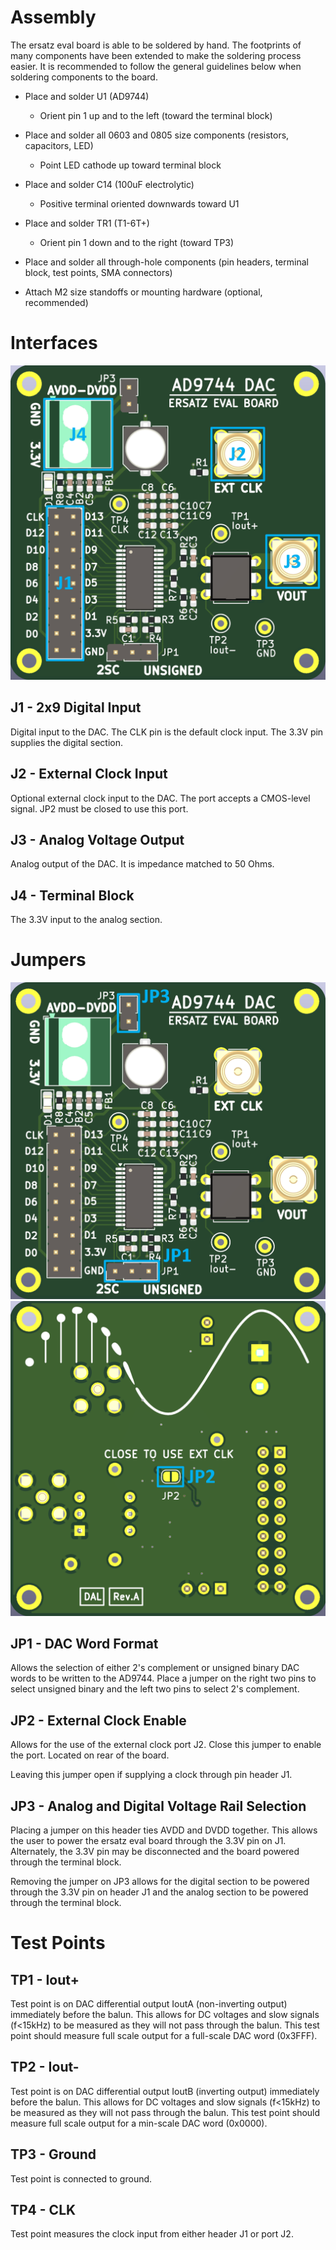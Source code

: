 # Assembly

The ersatz eval board is able to be soldered by hand. The footprints of many components have been extended to make the soldering process easier. It is recommended to follow the general guidelines below when soldering components to the board.

  - Place and solder U1 (AD9744)
    - Orient pin 1 up and to the left (toward the terminal block)
    
  - Place and solder all 0603 and 0805 size components (resistors, capacitors, LED)
    - Point LED cathode up toward terminal block
    
  - Place and solder C14 (100uF electrolytic)
    - Positive terminal oriented downwards toward U1
    
  - Place and solder TR1 (T1-6T+)
    - Orient pin 1 down and to the right (toward TP3)
    
  - Place and solder all through-hole components (pin headers, terminal block, test points, SMA connectors)
  
  - Attach M2 size standoffs or mounting hardware (optional, recommended)

# Interfaces

![Interface Diagram](https://github.com/DarkArtLabs/AD9744-Ersatz-Eval-Board-Rev.-A/blob/main/Pictures/User%20Guide%20Resources/AD9744%20Ersatz%20Eval%20Board%20Rev.%20A%20Interfaces.png)

## J1 - 2x9 Digital Input

Digital input to the DAC. The CLK pin is the default clock input. The 3.3V pin supplies the digital section. 

## J2 - External Clock Input

Optional external clock input to the DAC. The port accepts a CMOS-level signal. JP2 must be closed to use this port.

## J3 - Analog Voltage Output

Analog output of the DAC. It is impedance matched to 50 Ohms. 

## J4 - Terminal Block

The 3.3V input to the analog section.

# Jumpers

![Jumper Diagram Front](https://github.com/DarkArtLabs/AD9744-Ersatz-Eval-Board-Rev.-A/blob/main/Pictures/User%20Guide%20Resources/AD9744%20Ersatz%20Eval%20Board%20Rev.%20A%20Jumpers%20Front.png)
![Jumper Diagram Back](https://github.com/DarkArtLabs/AD9744-Ersatz-Eval-Board-Rev.-A/blob/main/Pictures/User%20Guide%20Resources/AD9744%20Ersatz%20Eval%20Board%20Rev.%20A%20Jumpers%20Back.png)

## JP1 - DAC Word Format

Allows the selection of either 2's complement or unsigned binary DAC words to be written to the AD9744. Place a jumper on the right two pins to select unsigned binary and the left two pins to select 2's complement. 

## JP2 - External Clock Enable

Allows for the use of the external clock port J2. Close this jumper to enable the port. Located on rear of the board.

Leaving this jumper open if supplying a clock through pin header J1. 

## JP3 - Analog and Digital Voltage Rail Selection

Placing a jumper on this header ties AVDD and DVDD together. This allows the user to power the ersatz eval board through the 3.3V pin on J1. Alternately, the 3.3V pin may be disconnected and the board powered through the terminal block. 

Removing the jumper on JP3 allows for the digital section to be powered through the 3.3V pin on header J1 and the analog section to be powered through the terminal block. 

# Test Points

## TP1 - Iout+

Test point is on DAC differential output IoutA (non-inverting output) immediately before the balun. This allows for DC voltages and slow signals (f<15kHz) to be measured as they will not pass through the balun. This test point should measure full scale output for a full-scale DAC word (0x3FFF). 

## TP2 - Iout-

Test point is on DAC differential output IoutB (inverting output) immediately before the balun. This allows for DC voltages and slow signals (f<15kHz) to be measured as they will not pass through the balun. This test point should measure full scale output for a min-scale DAC word (0x0000). 

## TP3 - Ground

Test point is connected to ground.

## TP4 - CLK

Test point measures the clock input from either header J1 or port J2. 


